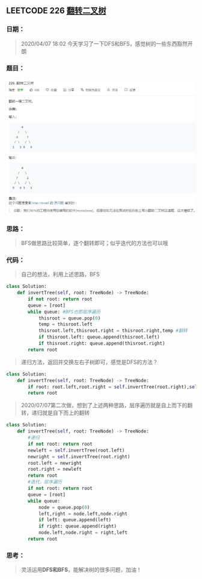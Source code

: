 ## LEETCODE 226 [翻转二叉树](https://leetcode-cn.com/problems/invert-binary-tree/)

### 日期：

> 2020/04/07 18:02 今天学习了一下DFS和BFS，感觉树的一些东西豁然开朗

### 题目：

![text](https://github.com/zjuzhfbloodz/LeetCode/blob/master/questions/0226.png?raw=true)

### 思路：

> BFS做思路比较简单，逐个翻转即可；似乎迭代的方法也可以哦
### 代码：

> 自己的想法，利用上述思路，BFS

```python
class Solution:
    def invertTree(self, root: TreeNode) -> TreeNode:
        if not root: return root
        queue = [root]
        while queue: #BFS也即层序遍历
            thisroot = queue.pop(0)
            temp = thisroot.left
            thisroot.left,thisroot.right = thisroot.right,temp #翻转
            if thisroot.left: queue.append(thisroot.left)
            if thisroot.right: queue.append(thisroot.right)
        return root
```
> 递归方法，返回并交换左右子树即可，感觉是DFS的方法？
```python
class Solution:
    def invertTree(self, root: TreeNode) -> TreeNode:
        if root: root.left,root.right = self.invertTree(root.right),self.invertTree(root.left)
        return root
```
> 2020/07/07第二次做，想到了上述两种思路，层序遍历就是自上而下的翻转，递归就是自下而上的翻转
```python
class Solution:
    def invertTree(self, root: TreeNode) -> TreeNode:
        #递归
        if not root: return root
        newleft = self.invertTree(root.left)
        newright = self.invertTree(root.right)
        root.left = newright
        root.right = newleft
        return root
        #迭代，层序遍历
        if not root: return root
        queue = [root]
        while queue:
            node = queue.pop(0)
            left,right = node.left,node.right
            if left: queue.append(left)
            if right: queue.append(right)
            node.left,node.right = right,left
        return root
```
### 思考：

> 灵活运用**DFS和BFS**，能解决树的很多问题，加油！
